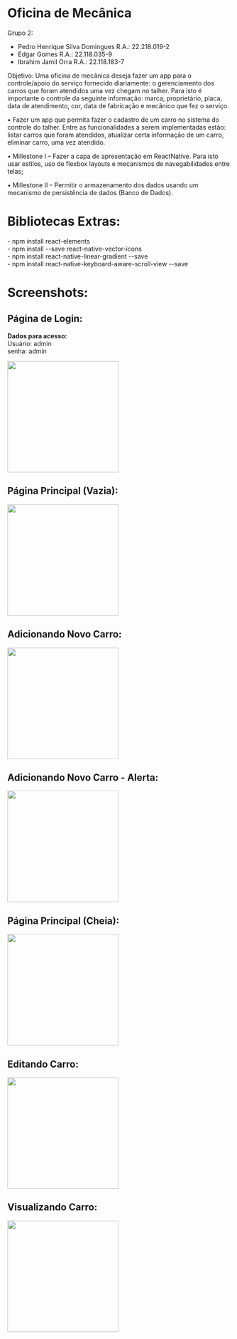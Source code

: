 # Oficina de Mecânica

Grupo 2:
  - Pedro Henrique Silva Domingues R.A.: 22.218.019-2
  - Edgar Gomes R.A.: 22.118.035-9
  - Ibrahim Jamil Orra R.A.: 22.118.183-7
  
Objetivo:
  Uma oficina de mecânica deseja fazer um app para o controle/apoio do serviço fornecido diariamente: o gerenciamento dos carros que foram atendidos uma vez chegam no talher. Para isto é importante o controle da seguinte informação: marca, proprietário, placa, data de atendimento, cor, data de fabricação e mecânico que fez o serviço.
  
  • Fazer um app que permita fazer o cadastro de um carro no sistema do controle do talher. Entre as funcionalidades a serem implementadas estão: listar carros que foram atendidos, atualizar certa informação de um carro, eliminar carro, uma vez atendido.
  
  • Millestone I – Fazer a capa de apresentação em ReactNative. Para isto usar estilos, uso de flexbox layouts e mecanismos de navegabilidades entre telas;
  
  • Millestone II – Permitir o armazenamento dos dados usando um mecanismo de persistência de dados (Banco de Dados).
  
  <h1>Bibliotecas Extras:</h1>
  - npm install react-elements<br>
  - npm install --save react-native-vector-icons<br>
  - npm install react-native-linear-gradient --save<br>
  - npm install react-native-keyboard-aware-scroll-view --save
  
  <h1>Screenshots:</h1>
  
  ## Página de Login:
  <b>Dados para acesso:</b><br>
  Usuário: admin<br>
  senha: admin
  
  <img src="./screenshots/loginscreen.png" width="250">
  
   ## Página Principal (Vazia):  
  <img src="./screenshots/homeempty.png" width="250">
  
   ## Adicionando Novo Carro:  
  <img src="./screenshots/addnew.png" width="250">
  
   ## Adicionando Novo Carro - Alerta:  
  <img src="./screenshots/addnewalert.png" width="250">  
  
   ## Página Principal (Cheia):  
  <img src="./screenshots/homefull.png" width="250">
  
   ## Editando Carro:  
  <img src="./screenshots/editcar.png" width="250">
  
   ## Visualizando Carro:  
  <img src="./screenshots/viewcar.png" width="250">

